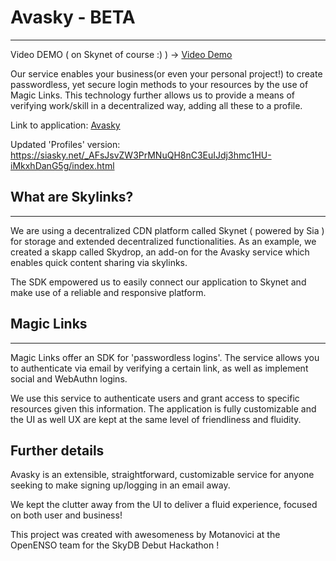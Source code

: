 # Avasky - BETA

---

Video DEMO ( on Skynet of course :) ) -> [Video Demo](https://siasky.net/AAC9PH7f7Z63rL2UGEIE7vnkqVrIbsCZKGZlA5AzDPcZAQ)

Our service enables your business(or even your personal project!) to create passwordless, yet secure login methods to your resources by the use of Magic Links. This technology
further allows us to provide a means of verifying work/skill in a decentralized way, adding all these to a profile.

Link to application: [Avasky](https://siasky.net/_AqGzaTwRceBAsG6OF29Koa3hIWJv66hZMpJY6E_aGJ0oA/)

Updated 'Profiles' version: https://siasky.net/_AFsJsvZW3PrMNuQH8nC3EuIJdj3hmc1HU-iMkxhDanG5g/index.html

## What are Skylinks?

---

We are using a decentralized CDN platform called Skynet ( powered by Sia ) for storage and extended decentralized functionalities. As an example, we created a skapp called Skydrop, an add-on for the Avasky service which enables quick content sharing via skylinks.

The SDK empowered us to easily connect our application to Skynet and make use of a reliable and responsive platform.


## Magic Links

---

Magic Links offer an SDK for 'passwordless logins'. The service allows you to authenticate via email by verifying a certain link, as well as implement social and WebAuthn logins.

We use this service to authenticate users and grant access to specific resources given this information. The application is fully customizable and the UI as well UX
are kept at the same level of friendliness and fluidity.

## Further details

Avasky is an extensible, straightforward, customizable service for anyone seeking to make signing up/logging in an email away.

We kept the clutter away from the UI to deliver a fluid experience, focused on both user and business!

This project was created with awesomeness by Motanovici at the OpenENSO team for the SkyDB Debut Hackathon !
